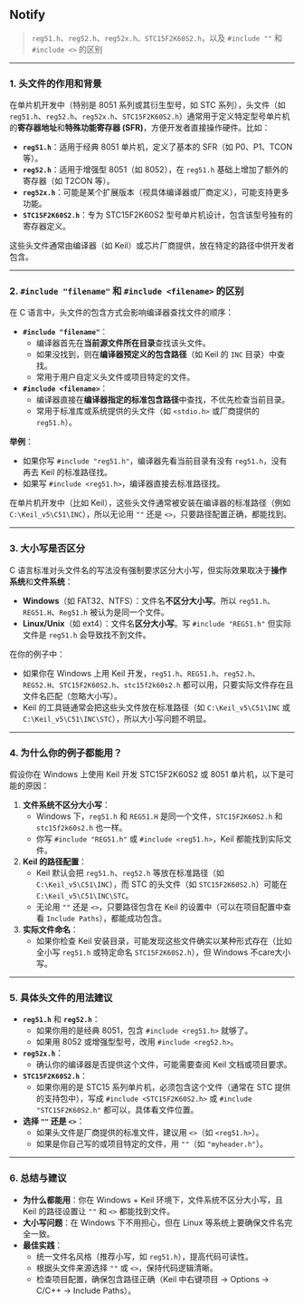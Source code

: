 Notify
---
>  `reg51.h`、`reg52.h`、`reg52x.h`、`STC15F2K60S2.h`，以及 `#include ""` 和 `#include <>` 的区别

---

### 1. 头文件的作用和背景
在单片机开发中（特别是 8051 系列或其衍生型号，如 STC 系列），头文件（如 `reg51.h`、`reg52.h`、`reg52x.h`、`STC15F2K60S2.h`）通常用于定义特定型号单片机的**寄存器地址**和**特殊功能寄存器 (SFR)**，方便开发者直接操作硬件。比如：
- **`reg51.h`**：适用于经典 8051 单片机，定义了基本的 SFR（如 P0、P1、TCON 等）。
- **`reg52.h`**：适用于增强型 8051（如 8052），在 `reg51.h` 基础上增加了额外的寄存器（如 T2CON 等）。
- **`reg52x.h`**：可能是某个扩展版本（视具体编译器或厂商定义），可能支持更多功能。
- **`STC15F2K60S2.h`**：专为 STC15F2K60S2 型号单片机设计，包含该型号独有的寄存器定义。

这些头文件通常由编译器（如 Keil）或芯片厂商提供，放在特定的路径中供开发者包含。

---

### 2. `#include "filename"` 和 `#include <filename>` 的区别
在 C 语言中，头文件的包含方式会影响编译器查找文件的顺序：
- **`#include "filename"`**：
  - 编译器首先在**当前源文件所在目录**查找该头文件。
  - 如果没找到，则在**编译器预定义的包含路径**（如 Keil 的 `INC` 目录）中查找。
  - 常用于用户自定义头文件或项目特定的文件。
- **`#include <filename>`**：
  - 编译器直接在**编译器指定的标准包含路径**中查找，不优先检查当前目录。
  - 常用于标准库或系统提供的头文件（如 `<stdio.h>` 或厂商提供的 `reg51.h`）。

**举例**：
- 如果你写 `#include "reg51.h"`，编译器先看当前目录有没有 `reg51.h`，没有再去 Keil 的标准路径找。
- 如果写 `#include <reg51.h>`，编译器直接去标准路径找。

在单片机开发中（比如 Keil），这些头文件通常被安装在编译器的标准路径（例如 `C:\Keil_v5\C51\INC`），所以无论用 `""` 还是 `<>`，只要路径配置正确，都能找到。

---

### 3. 大小写是否区分
C 语言标准对头文件名的写法没有强制要求区分大小写，但实际效果取决于**操作系统**和**文件系统**：
- **Windows**（如 FAT32、NTFS）：文件名**不区分大小写**。所以 `reg51.h`、`REG51.H`、`Reg51.h` 被认为是同一个文件。
- **Linux/Unix**（如 ext4）：文件名**区分大小写**。写 `#include "REG51.h"` 但实际文件是 `reg51.h` 会导致找不到文件。

在你的例子中：
- 如果你在 Windows 上用 Keil 开发，`reg51.h`、`REG51.h`、`reg52.h`、`REG52.H`、`STC15F2K60S2.h`、`stc15f2k60s2.h` 都可以用，只要实际文件存在且文件名匹配（忽略大小写）。
- Keil 的工具链通常会把这些头文件放在标准路径（如 `C:\Keil_v5\C51\INC` 或 `C:\Keil_v5\C51\INC\STC`），所以大小写问题不明显。

---

### 4. 为什么你的例子都能用？
假设你在 Windows 上使用 Keil 开发 STC15F2K60S2 或 8051 单片机，以下是可能的原因：
1. **文件系统不区分大小写**：
   - Windows 下，`reg51.h` 和 `REG51.H` 是同一个文件，`STC15F2K60S2.h` 和 `stc15f2k60s2.h` 也一样。
   - 你写 `#include "REG51.h"` 或 `#include <reg51.h>`，Keil 都能找到实际文件。
2. **Keil 的路径配置**：
   - Keil 默认会把 `reg51.h`、`reg52.h` 等放在标准路径（如 `C:\Keil_v5\C51\INC`），而 STC 的头文件（如 `STC15F2K60S2.h`）可能在 `C:\Keil_v5\C51\INC\STC`。
   - 无论用 `""` 还是 `<>`，只要路径包含在 Keil 的设置中（可以在项目配置中查看 `Include Paths`），都能成功包含。
3. **实际文件命名**：
   - 如果你检查 Keil 安装目录，可能发现这些文件确实以某种形式存在（比如全小写 `reg51.h` 或特定命名 `STC15F2K60S2.h`），但 Windows 不care大小写。

---

### 5. 具体头文件的用法建议
- **`reg51.h`** 和 **`reg52.h`**：
  - 如果你用的是经典 8051，包含 `#include <reg51.h>` 就够了。
  - 如果用 8052 或增强型型号，改用 `#include <reg52.h>`。
- **`reg52x.h`**：
  - 确认你的编译器是否提供这个文件，可能需要查阅 Keil 文档或项目要求。
- **`STC15F2K60S2.h`**：
  - 如果你用的是 STC15 系列单片机，必须包含这个文件（通常在 STC 提供的支持包中），写成 `#include <STC15F2K60S2.h>` 或 `#include "STC15F2K60S2.h"` 都可以，具体看文件位置。
- **选择 `""` 还是 `<>`**：
  - 如果头文件是厂商提供的标准文件，建议用 `<>`（如 `<reg51.h>`）。
  - 如果是你自己写的或项目特定的文件，用 `""`（如 `"myheader.h"`）。

---

### 6. 总结与建议
- **为什么都能用**：你在 Windows + Keil 环境下，文件系统不区分大小写，且 Keil 的路径设置让 `""` 和 `<>` 都能找到文件。
- **大小写问题**：在 Windows 下不用担心，但在 Linux 等系统上要确保文件名完全一致。
- **最佳实践**：
  - 统一文件名风格（推荐小写，如 `reg51.h`），提高代码可读性。
  - 根据头文件来源选择 `""` 或 `<>`，保持代码逻辑清晰。
  - 检查项目配置，确保包含路径正确（Keil 中右键项目 -> Options -> C/C++ -> Include Paths）。
